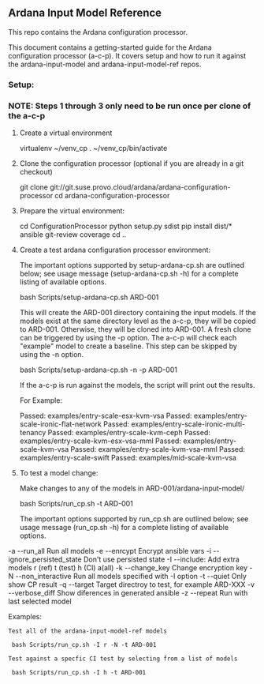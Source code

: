 ## Ardana Input Model Reference

This repo contains the Ardana configuration processor.

This document contains a getting-started guide for the Ardana configuration processor (a-c-p).
It covers setup and how to run it against the ardana-input-model
and ardana-input-model-ref repos.

### Setup:
### NOTE: Steps 1 through 3 only need to be run once per clone of the a-c-p

1. Create a virtual environment

    virtualenv ~/venv_cp
    . ~/venv_cp/bin/activate

2. Clone the configuration processor (optional if you are already in a git checkout)

    git clone git://git.suse.provo.cloud/ardana/ardana-configuration-processor
    cd ardana-configuration-processor

3. Prepare the virtual environment:

    cd ConfigurationProcessor
    python setup.py sdist
    pip install dist/* ansible git-review coverage
    cd ..

4. Create a test ardana configuration processor environment:

   The important options supported by setup-ardana-cp.sh are
   outlined below; see usage message (setup-ardana-cp.sh -h)
   for a complete listing of available options.

    bash Scripts/setup-ardana-cp.sh ARD-001

   This will create the ARD-001 directory containing the input models.
   If the models exist at the same directory level as the a-c-p,
   they will be copied to ARD-001. Otherwise, they will be cloned
   into ARD-001.  A fresh clone can be triggered by using the -p option.
   The a-c-p will check each "example" model to create a baseline.
   This step can be skipped by using the -n option.

    bash Scripts/setup-ardana-cp.sh -n -p ARD-001

   If the a-c-p is run against the models, the script will print out the results.

   For Example:

   Passed: examples/entry-scale-esx-kvm-vsa
   Passed: examples/entry-scale-ironic-flat-network
   Passed: examples/entry-scale-ironic-multi-tenancy
   Passed: examples/entry-scale-kvm-ceph
   Passed: examples/entry-scale-kvm-esx-vsa-mml
   Passed: examples/entry-scale-kvm-vsa
   Passed: examples/entry-scale-kvm-vsa-mml
   Passed: examples/entry-scale-swift
   Passed: examples/mid-scale-kvm-vsa


5. To test a model change:

    Make changes to any of the models in ARD-001/ardana-input-model/

    bash Scripts/run_cp.sh -t ARD-001

    The important options supported by run_cp.sh are
    outlined below; see usage message (run_cp.sh -h)
    for a complete listing of available options.

-a   --run_all                      Run all models
-e   --enrcypt                      Encrypt ansible vars
-i   --ignore_persisted_state       Don't use persisted state
-I   --include:                     Add extra models r (ref) t (test) h (CI) a(all)
-k   --change_key                   Change encryption key
-N   --non_interactive              Run all models specified with -I option
-t   --quiet                        Only show CP result
-q   --target                       Target directroy to test, for example ARD-XXX
-v   --verbose_diff                 Show diferences in generated ansible
-z   --repeat                       Run with last selected model

Examples:

    Test all of the ardana-input-model-ref models

     bash Scripts/run_cp.sh -I r -N -t ARD-001

    Test against a specfic CI test by selecting from a list of models

     bash Scripts/run_cp.sh -I h -t ARD-001
